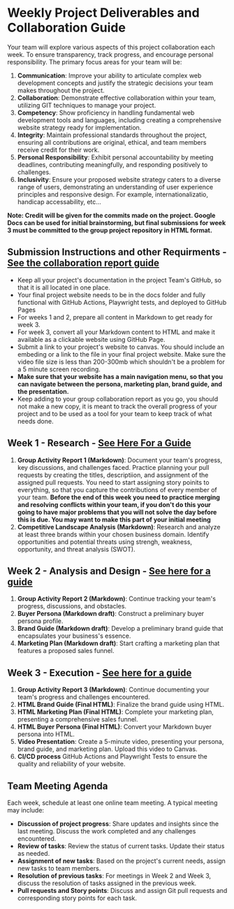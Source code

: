 # Weekly Project Deliverables and Collaboration Guide

Your team will explore various aspects of this project collaboration each week. To ensure transparency, track progress, and encourage personal responsibility. The primary focus areas for your team will be:

1. **Communication**: Improve your ability to articulate complex web development concepts and justify the strategic decisions your team makes throughout the project.
2. **Collaboration**: Demonstrate effective collaboration within your team, utilizing GIT techniques to manage your project.
3. **Competency**: Show proficiency in handling fundamental web development tools and languages, including creating a comprehensive website strategy ready for implementation.
4. **Integrity**: Maintain professional standards throughout the project, ensuring all contributions are original, ethical, and team members receive credit for their work.
5. **Personal Responsibility**: Exhibit personal accountability by meeting deadlines, contributing meaningfully, and responding positively to challenges.
6. **Inclusivity**: Ensure your proposed website strategy caters to a diverse range of users, demonstrating an understanding of user experience principles and responsive design.  For example, internationalizatio, handicap accessability, etc...

**Note: Credit will be given for the commits made on the project. Google Docs can be used for initial brainstorming, but final submissions for week 3 must be committed to the group project repository in HTML format.**

## Submission Instructions and other Requirments - [See the collaboration report guide](collab.md)

- Keep all your project's documentation in the project Team's GitHub, so that it is all located in one place.
- Your final project website needs to be in the docs folder and fully functional with GitHub Actions, Playwright tests, and deployed to GitHub Pages
- For weeks 1 and 2, prepare all content in Markdown to get ready for week 3.
- For week 3, convert all your Markdown content to HTML and make it available as a clickable website using GitHub Page.   
- Submit a link to your project's website to canvas. You should include an embeding or a link to the file in your final project website.  Make sure the video file size is less than 200-300mb which shouldn't be a problem for a 5 minute screen recording.
- **Make sure that your website has a main navigation menu, so that you can navigate between the persona, marketing plan, brand guide, and the presentation.**
- Keep adding to your group collaboration report as you go, you should not make a new copy, it is meant to track the overall progress of your project and to be used as a tool for your team to keep track of what needs done.

## Week 1 - Research - [See Here For a Guide](competitive_landscape.md)

1. **Group Activity Report 1 (Markdown)**: Document your team's progress, key discussions, and challenges faced.  Practice planning your pull requests by creating the titles, descriptiion, and assignment of the assigned pull requests.  You need to start assigning story poinits to everything, so that you capture the contributions of every member of your team.  **Before the end of this week you need to practice merging and resolving conflicts within your team, if you don't do this your going to have major problems that you will not solve the day before this is due.  You may want to make this part of your initial meeting**
2. **Competitive Landscape Analysis (Markdown)**: Research and analyze at least three brands within your chosen business domain. Identify opportunities and potential threats using strengh, weakness, opportunity, and threat analysis (SWOT).

## Week 2 - Analysis and Design - [See here for a guide](analysis_design.md)

1. **Group Activity Report 2 (Markdown)**: Continue tracking your team's progress, discussions, and obstacles.
2. **Buyer Persona (Markdown draft)**: Construct a preliminary buyer persona profile.
3. **Brand Guide (Markdown draft)**: Develop a preliminary brand guide that encapsulates your business's essence.
4. **Marketing Plan (Markdown draft)**: Start crafting a marketing plan that features a proposed sales funnel.

## Week 3 - Execution - [See here for a guide](proposal.md)

1. **Group Activity Report 3 (Markdown)**: Continue documenting your team's progress and challenges encountered.
2. **HTML Brand Guide (Final HTML)**: Finalize the brand guide using HTML.
3. **HTML Marketing Plan (Final HTML)**: Complete your marketing plan, presenting a comprehensive sales funnel.
4. **HTML Buyer Persona (Final HTML)**: Convert your Markdown buyer persona into HTML.
5. **Video Presentation**: Create a 5-minute video, presenting your persona, brand guide, and marketing plan. Upload this video to Canvas.
6. **CI/CD process** GitHub Actions and Playwright Tests to ensure the quality and reliability of your website.

## Team Meeting Agenda

Each week, schedule at least one online team meeting. A typical meeting may include:

- **Discussion of project progress**: Share updates and insights since the last meeting. Discuss the work completed and any challenges encountered.
- **Review of tasks**: Review the status of current tasks. Update their status as needed.
- **Assignment of new tasks**: Based on the project's current needs, assign new tasks to team members.
- **Resolution of previous tasks**: For meetings in Week 2 and Week 3, discuss the resolution of tasks assigned in the previous week.
- **Pull requests and Story points**: Discuss and assign Git pull requests and corresponding story points for each task.

